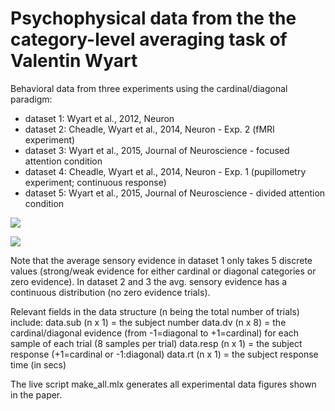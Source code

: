 # Psychophysical data from the the category-level averaging task of Valentin Wyart

Behavioral data from three experiments using the cardinal/diagonal paradigm:
- dataset 1: Wyart et al., 2012, Neuron
- dataset 2: Cheadle, Wyart et al., 2014, Neuron - Exp. 2 (fMRI experiment)
- dataset 3: Wyart et al., 2015, Journal of Neuroscience - focused attention condition
- dataset 4: Cheadle, Wyart et al., 2014, Neuron - Exp. 1 (pupillometry experiment; continuous response)
- dataset 5: Wyart et al., 2015, Journal of Neuroscience - divided attention condition

![](doc/figs/cateogry-level_averaging_task.png)

![](doc/figs/decision_mapping_rule.png)

Note that the average sensory evidence in dataset 1 only takes 5 discrete values (strong/weak evidence for either cardinal or diagonal categories or zero evidence). In dataset 2 and 3 the avg. sensory evidence has a continuous distribution (no zero evidence trials).

Relevant fields in the data structure (n being the total number of trials) include:
data.sub  (n x 1) = the subject number
data.dv   (n x 8) =  the cardinal/diagonal evidence (from -1=diagonal to +1=cardinal)
                    for each sample of each trial (8 samples per trial)
data.resp (n x 1) = the subject response (+1=cardinal or -1:diagonal)
data.rt   (n x 1) = the subject response time (in secs)

The live script make_all.mlx generates all experimental data figures shown in the paper.
